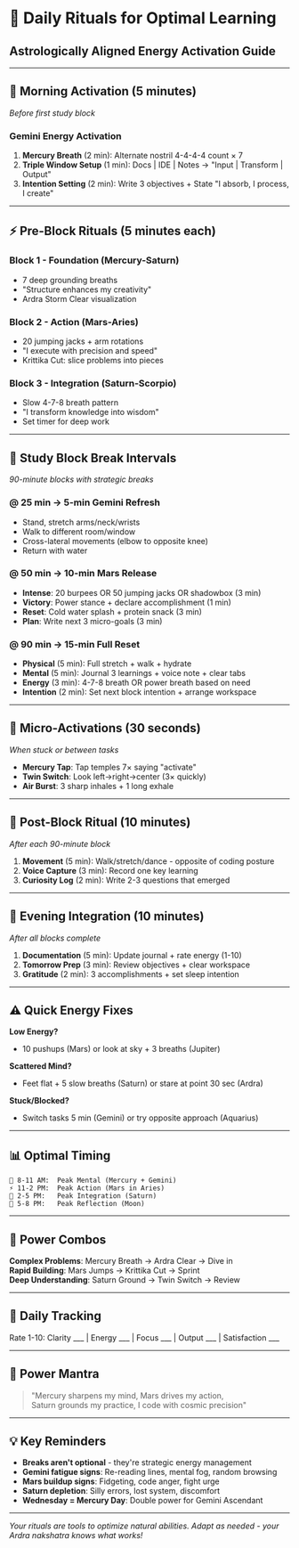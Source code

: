 # 🌟 Daily Rituals for Optimal Learning
## Astrologically Aligned Energy Activation Guide

---

## 🌅 **Morning Activation** (5 minutes)
*Before first study block*

### **Gemini Energy Activation**
1. **Mercury Breath** (2 min): Alternate nostril 4-4-4-4 count × 7
2. **Triple Window Setup** (1 min): Docs | IDE | Notes → "Input | Transform | Output"
3. **Intention Setting** (2 min): Write 3 objectives + State "I absorb, I process, I create"

---

## ⚡ **Pre-Block Rituals** (5 minutes each)

### **Block 1 - Foundation** (Mercury-Saturn)
- 7 deep grounding breaths
- "Structure enhances my creativity"
- Ardra Storm Clear visualization

### **Block 2 - Action** (Mars-Aries)
- 20 jumping jacks + arm rotations
- "I execute with precision and speed"
- Krittika Cut: slice problems into pieces

### **Block 3 - Integration** (Saturn-Scorpio)
- Slow 4-7-8 breath pattern
- "I transform knowledge into wisdom"
- Set timer for deep work

---

## 🔄 **Study Block Break Intervals**
*90-minute blocks with strategic breaks*

### **@ 25 min → 5-min Gemini Refresh**
- Stand, stretch arms/neck/wrists
- Walk to different room/window
- Cross-lateral movements (elbow to opposite knee)
- Return with water

### **@ 50 min → 10-min Mars Release**
- **Intense**: 20 burpees OR 50 jumping jacks OR shadowbox (3 min)
- **Victory**: Power stance + declare accomplishment (1 min)
- **Reset**: Cold water splash + protein snack (3 min)
- **Plan**: Write next 3 micro-goals (3 min)

### **@ 90 min → 15-min Full Reset**
- **Physical** (5 min): Full stretch + walk + hydrate
- **Mental** (5 min): Journal 3 learnings + voice note + clear tabs
- **Energy** (3 min): 4-7-8 breath OR power breath based on need
- **Intention** (2 min): Set next block intention + arrange workspace

---

## 🚀 **Micro-Activations** (30 seconds)
*When stuck or between tasks*

- **Mercury Tap**: Tap temples 7× saying "activate"
- **Twin Switch**: Look left→right→center (3× quickly)
- **Air Burst**: 3 sharp inhales + 1 long exhale

---

## 🌙 **Post-Block Ritual** (10 minutes)
*After each 90-minute block*

1. **Movement** (5 min): Walk/stretch/dance - opposite of coding posture
2. **Voice Capture** (3 min): Record one key learning
3. **Curiosity Log** (2 min): Write 2-3 questions that emerged

---

## 🌆 **Evening Integration** (10 minutes)
*After all blocks complete*

1. **Documentation** (5 min): Update journal + rate energy (1-10)
2. **Tomorrow Prep** (3 min): Review objectives + clear workspace
3. **Gratitude** (2 min): 3 accomplishments + set sleep intention

---

## ⚠️ **Quick Energy Fixes**

**Low Energy?**
- 10 pushups (Mars) or look at sky + 3 breaths (Jupiter)

**Scattered Mind?**
- Feet flat + 5 slow breaths (Saturn) or stare at point 30 sec (Ardra)

**Stuck/Blocked?**
- Switch tasks 5 min (Gemini) or try opposite approach (Aquarius)

---

## 📊 **Optimal Timing**
```
🌅 8-11 AM:  Peak Mental (Mercury + Gemini)
⚡ 11-2 PM:  Peak Action (Mars in Aries) 
🔧 2-5 PM:   Peak Integration (Saturn)
🌙 5-8 PM:   Peak Reflection (Moon)
```

---

## 🎯 **Power Combos**

**Complex Problems**: Mercury Breath → Ardra Clear → Dive in  
**Rapid Building**: Mars Jumps → Krittika Cut → Sprint  
**Deep Understanding**: Saturn Ground → Twin Switch → Review

---

## 📝 **Daily Tracking**
Rate 1-10: Clarity ___ | Energy ___ | Focus ___ | Output ___ | Satisfaction ___

---

## 🌟 **Power Mantra**
> "Mercury sharpens my mind, Mars drives my action,  
> Saturn grounds my practice, I code with cosmic precision"

---

## 💡 **Key Reminders**
- **Breaks aren't optional** - they're strategic energy management
- **Gemini fatigue signs**: Re-reading lines, mental fog, random browsing
- **Mars buildup signs**: Fidgeting, code anger, fight urge
- **Saturn depletion**: Silly errors, lost system, discomfort
- **Wednesday = Mercury Day**: Double power for Gemini Ascendant

---

*Your rituals are tools to optimize natural abilities. Adapt as needed - your Ardra nakshatra knows what works!*
